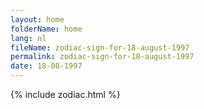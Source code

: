 ```yaml
---
layout: home
folderName: home
lang: nl
fileName: zodiac-sign-for-18-august-1997
permalink: zodiac-sign-for-18-august-1997
date: 18-08-1997
---
```

{% include zodiac.html %}
